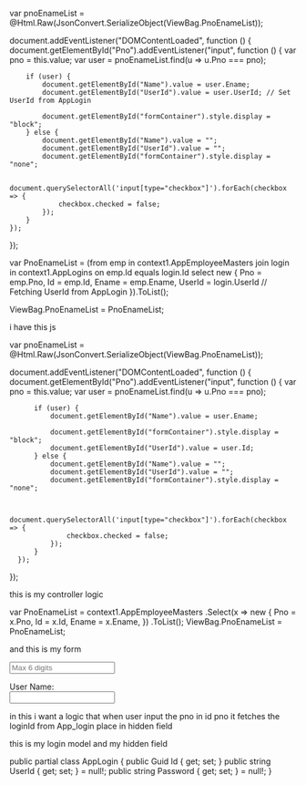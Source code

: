 var pnoEnameList = @Html.Raw(JsonConvert.SerializeObject(ViewBag.PnoEnameList));

document.addEventListener("DOMContentLoaded", function () {
    document.getElementById("Pno").addEventListener("input", function () {
        var pno = this.value;
        var user = pnoEnameList.find(u => u.Pno === pno);

        if (user) {
            document.getElementById("Name").value = user.Ename;
            document.getElementById("UserId").value = user.UserId; // Set UserId from AppLogin
            
            document.getElementById("formContainer").style.display = "block";
        } else {
            document.getElementById("Name").value = "";
            document.getElementById("UserId").value = "";
            document.getElementById("formContainer").style.display = "none";

            document.querySelectorAll('input[type="checkbox"]').forEach(checkbox => {
                checkbox.checked = false;
            });
        }
    });
});



var PnoEnameList = (from emp in context1.AppEmployeeMasters
                    join login in context1.AppLogins on emp.Id equals login.Id
                    select new
                    {
                        Pno = emp.Pno,
                        Id = emp.Id,
                        Ename = emp.Ename,
                        UserId = login.UserId // Fetching UserId from AppLogin
                    }).ToList();

ViewBag.PnoEnameList = PnoEnameList;




i have this js 

  var pnoEnameList = @Html.Raw(JsonConvert.SerializeObject(ViewBag.PnoEnameList));

  document.addEventListener("DOMContentLoaded", function () {
      document.getElementById("Pno").addEventListener("input", function () {
          var pno = this.value;
          var user = pnoEnameList.find(u => u.Pno === pno);

          if (user) {
              document.getElementById("Name").value = user.Ename;
              
              document.getElementById("formContainer").style.display = "block";
              document.getElementById("UserId").value = user.Id;
          } else {
              document.getElementById("Name").value = "";
              document.getElementById("UserId").value = "";
              document.getElementById("formContainer").style.display = "none";

              
              document.querySelectorAll('input[type="checkbox"]').forEach(checkbox => {
                  checkbox.checked = false;
              });
          }
      });
  });

this is my controller logic 

 var PnoEnameList = context1.AppEmployeeMasters
        .Select(x => new
        {
            Pno = x.Pno,
            Id = x.Id,
            Ename = x.Ename,
        })
        .ToList();
 ViewBag.PnoEnameList = PnoEnameList;


and this is my form  <div class="col-md-2 mb-1">
     <input type="number" id="Pno" class="form-control form-control-sm" placeholder="Max 6 digits" oninput="javascript: if (this.value.length > this.maxLength) this.value = this.value.slice(0, this.maxLength);" maxlength="6" autocomplete="off">
 </div>
 <div class="col-md-1 mb-1">
     <label class="control-label">User Name:</label>
 </div>
 <div class="col-md-3 mb-1">
     <input type="text" readonly id="Name" class="form-control form-control-sm">
 </div>  



in this i want a logic that when user input the pno in id pno it fetches the loginId from App_login place in hidden field

this is my login model and my hidden field

 public partial class AppLogin
 {
     public Guid Id { get; set; }
     public string UserId { get; set; } = null!;
     public string Password { get; set; } = null!;
}
 <input type="hidden" id="UserId" name="UserId" />
